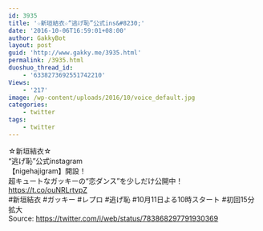 ```yaml
---
id: 3935
title: '☆新垣結衣☆“逃げ恥”公式ins&#8230;'
date: '2016-10-06T16:59:01+08:00'
author: GakkyBot
layout: post
guid: 'http://www.gakky.me/3935.html'
permalink: /3935.html
duoshuo_thread_id:
    - '6338273692551742210'
Views:
    - '217'
image: /wp-content/uploads/2016/10/voice_default.jpg
categories:
    - twitter
tags:
    - twitter
---
```


☆新垣結衣☆  
“逃げ恥”公式instagram  
【nigehajigram】開設！  
超キュートなガッキーの“恋ダンス”を少しだけ公開中！  
https://t.co/ouNRLrtvpZ  
\#新垣結衣 #ガッキー #レプロ #逃げ恥 #10月11日よる10時スタート #初回15分拡大  
Source: <https://twitter.com/i/web/status/783868297791930369>
